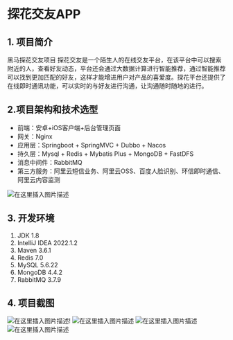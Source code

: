 # 探花交友APP
## 1. 项目简介
黑马探花交友项目 探花交友是一个陌生人的在线交友平台，在该平台中可以搜索附近的人，查看好友动态，平台还会通过大数据计算进行智能推荐，通过智能推荐可以找到更加匹配的好友，这样才能增进用户对产品的喜爱度。探花平台还提供了在线即时通讯功能，可以实时的与好友进行沟通，让沟通随时随地的进行。  

## 2.项目架构和技术选型
* 前端：安卓+iOS客户端+后台管理页面
* 网关：Nginx
* 应用层：Springboot + SpringMVC + Dubbo + Nacos 
* 持久层：Mysql + Redis + Mybatis Plus + MongoDB + FastDFS
* 消息中间件：RabbitMQ
* 第三方服务：阿里云短信业务、阿里云OSS、百度人脸识别、环信即时通信、阿里云内容监测

![在这里插入图片描述](https://img-blog.csdnimg.cn/e16b55e54664412ca41705c87f5681f4.png)
## 3. 开发环境

1. JDK 1.8
2. IntelliJ IDEA 2022.1.2
3. Maven 3.6.1
4. Redis 7.0
5. MySQL 5.6.22
6. MongoDB 4.4.2
7. RabbitMQ 3.7.9

## 4. 项目截图
![在这里插入图片描述](https://img-blog.csdnimg.cn/5b6f134c86e644a3a0ff8d85e6f47434.png)!
![在这里插入图片描述](https://img-blog.csdnimg.cn/1532b9d40d8e4434bd6121e54c0eb494.png)
![在这里插入图片描述](https://img-blog.csdnimg.cn/69db6a5a5e88457f9b086b7d27127924.png)![在这里插入图片描述](https://img-blog.csdnimg.cn/e465d65526d94961ae1bf20a3bb4ef87.png)

